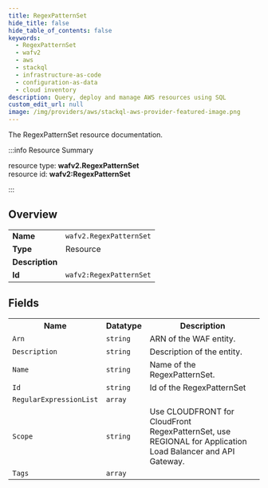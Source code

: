 ```yaml
---
title: RegexPatternSet
hide_title: false
hide_table_of_contents: false
keywords:
  - RegexPatternSet
  - wafv2
  - aws
  - stackql
  - infrastructure-as-code
  - configuration-as-data
  - cloud inventory
description: Query, deploy and manage AWS resources using SQL
custom_edit_url: null
image: /img/providers/aws/stackql-aws-provider-featured-image.png
---
```

The RegexPatternSet resource documentation.

:::info Resource Summary

<div class="row">
<div class="providerDocColumn">
<span>resource type:&nbsp;<b>wafv2.RegexPatternSet</b></span><br />
<span>resource id:&nbsp;<b>wafv2:RegexPatternSet</b></span><br />
</div>
</div>

:::

## Overview
<table><tbody>
<tr><td><b>Name</b></td><td><code>wafv2.RegexPatternSet</code></td></tr>
<tr><td><b>Type</b></td><td>Resource</td></tr>
<tr><td><b>Description</b></td><td></td></tr>
<tr><td><b>Id</b></td><td><code>wafv2:RegexPatternSet</code></td></tr>
</tbody></table>

## Fields
<table><tbody>
<tr><th>Name</th><th>Datatype</th><th>Description</th></tr>
<tr><td><code>Arn</code></td><td><code>string</code></td><td>ARN of the WAF entity.</td></tr><tr><td><code>Description</code></td><td><code>string</code></td><td>Description of the entity.</td></tr><tr><td><code>Name</code></td><td><code>string</code></td><td>Name of the RegexPatternSet.</td></tr><tr><td><code>Id</code></td><td><code>string</code></td><td>Id of the RegexPatternSet</td></tr><tr><td><code>RegularExpressionList</code></td><td><code>array</code></td><td></td></tr><tr><td><code>Scope</code></td><td><code>string</code></td><td>Use CLOUDFRONT for CloudFront RegexPatternSet, use REGIONAL for Application Load Balancer and API Gateway.</td></tr><tr><td><code>Tags</code></td><td><code>array</code></td><td></td></tr>
</tbody></table>